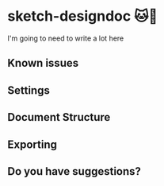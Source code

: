 # sketch-designdoc :cat::dog:

I'm going to need to write a lot here

## Known issues

## Settings

## Document Structure

## Exporting

## Do you have suggestions?

